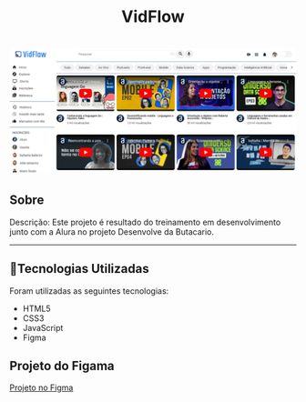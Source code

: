
<h1 align="center">
    <p>VidFlow</p>
</h1>

<h1 align="center">
   <img src="https://github.com/fisiofaz/AluraMidi/blob/main/images/imagem%20do%20projeto.png">
</h1>

## Sobre

Descrição: Este projeto é resultado do treinamento em desenvolvimento junto com a Alura no projeto Desenvolve da Butacario.

--- 

## 📂Tecnologias Utilizadas

Foram utilizadas as seguintes tecnologias:

- HTML5
- CSS3
- JavaScript
- Figma

## Projeto do Figama

<a href="https://www.figma.com/file/a0crwitCtGmNIQW0RVIs5H/VidFlow-%7C-Curso-Js---Consumindo-dados-de-uma-API?type=design&node-id=0-1&mode=design&t=1pAiT9beAqpS3vYv-0"> Projeto no Figma</a>
